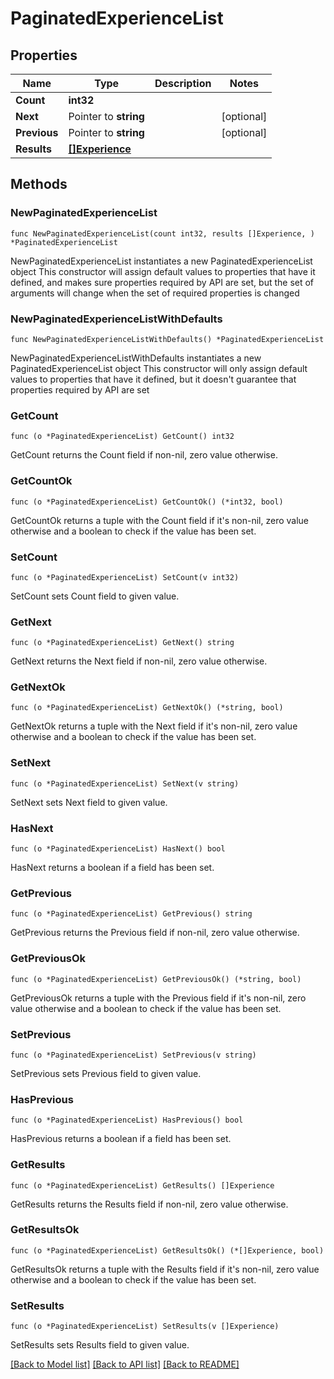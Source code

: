 # PaginatedExperienceList

## Properties

Name | Type | Description | Notes
------------ | ------------- | ------------- | -------------
**Count** | **int32** |  | 
**Next** | Pointer to **string** |  | [optional] 
**Previous** | Pointer to **string** |  | [optional] 
**Results** | [**[]Experience**](Experience.md) |  | 

## Methods

### NewPaginatedExperienceList

`func NewPaginatedExperienceList(count int32, results []Experience, ) *PaginatedExperienceList`

NewPaginatedExperienceList instantiates a new PaginatedExperienceList object
This constructor will assign default values to properties that have it defined,
and makes sure properties required by API are set, but the set of arguments
will change when the set of required properties is changed

### NewPaginatedExperienceListWithDefaults

`func NewPaginatedExperienceListWithDefaults() *PaginatedExperienceList`

NewPaginatedExperienceListWithDefaults instantiates a new PaginatedExperienceList object
This constructor will only assign default values to properties that have it defined,
but it doesn't guarantee that properties required by API are set

### GetCount

`func (o *PaginatedExperienceList) GetCount() int32`

GetCount returns the Count field if non-nil, zero value otherwise.

### GetCountOk

`func (o *PaginatedExperienceList) GetCountOk() (*int32, bool)`

GetCountOk returns a tuple with the Count field if it's non-nil, zero value otherwise
and a boolean to check if the value has been set.

### SetCount

`func (o *PaginatedExperienceList) SetCount(v int32)`

SetCount sets Count field to given value.


### GetNext

`func (o *PaginatedExperienceList) GetNext() string`

GetNext returns the Next field if non-nil, zero value otherwise.

### GetNextOk

`func (o *PaginatedExperienceList) GetNextOk() (*string, bool)`

GetNextOk returns a tuple with the Next field if it's non-nil, zero value otherwise
and a boolean to check if the value has been set.

### SetNext

`func (o *PaginatedExperienceList) SetNext(v string)`

SetNext sets Next field to given value.

### HasNext

`func (o *PaginatedExperienceList) HasNext() bool`

HasNext returns a boolean if a field has been set.

### GetPrevious

`func (o *PaginatedExperienceList) GetPrevious() string`

GetPrevious returns the Previous field if non-nil, zero value otherwise.

### GetPreviousOk

`func (o *PaginatedExperienceList) GetPreviousOk() (*string, bool)`

GetPreviousOk returns a tuple with the Previous field if it's non-nil, zero value otherwise
and a boolean to check if the value has been set.

### SetPrevious

`func (o *PaginatedExperienceList) SetPrevious(v string)`

SetPrevious sets Previous field to given value.

### HasPrevious

`func (o *PaginatedExperienceList) HasPrevious() bool`

HasPrevious returns a boolean if a field has been set.

### GetResults

`func (o *PaginatedExperienceList) GetResults() []Experience`

GetResults returns the Results field if non-nil, zero value otherwise.

### GetResultsOk

`func (o *PaginatedExperienceList) GetResultsOk() (*[]Experience, bool)`

GetResultsOk returns a tuple with the Results field if it's non-nil, zero value otherwise
and a boolean to check if the value has been set.

### SetResults

`func (o *PaginatedExperienceList) SetResults(v []Experience)`

SetResults sets Results field to given value.



[[Back to Model list]](../README.md#documentation-for-models) [[Back to API list]](../README.md#documentation-for-api-endpoints) [[Back to README]](../README.md)


